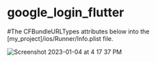 # google_login_flutter
 
#The CFBundleURLTypes attributes below into the [my_project]/ios/Runner/Info.plist file.

![Screenshot 2023-01-04 at 4 17 37 PM](https://user-images.githubusercontent.com/80152469/210538983-cfcf8dc3-db61-415e-85f5-915d0a40831d.png)
